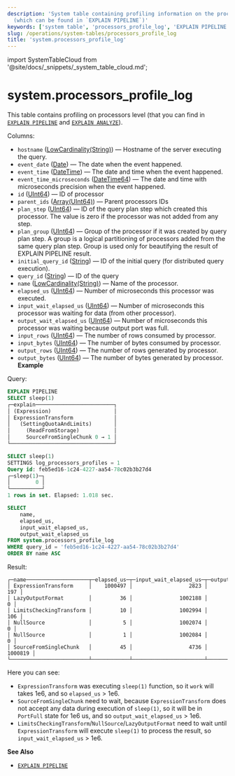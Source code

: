 ```yaml
---
description: 'System table containing profiling information on the processors level
  (which can be found in `EXPLAIN PIPELINE`)'
keywords: ['system table', 'processors_profile_log', 'EXPLAIN PIPELINE']
slug: /operations/system-tables/processors_profile_log
title: 'system.processors_profile_log'
---
```


import SystemTableCloud from '@site/docs/_snippets/_system_table_cloud.md';

# system.processors_profile_log

<SystemTableCloud/>

This table contains profiling on processors level (that you can find in [`EXPLAIN PIPELINE`](../../sql-reference/statements/explain.md#explain-pipeline) and  [`EXPLAIN ANALYZE`](../../sql-reference/statements/explain.md#explain-analyze)).

Columns:

- `hostname` ([LowCardinality(String)](../../sql-reference/data-types/string.md)) — Hostname of the server executing the query.
- `event_date` ([Date](../../sql-reference/data-types/date.md)) — The date when the event happened.
- `event_time` ([DateTime](../../sql-reference/data-types/datetime.md)) — The date and time when the event happened.
- `event_time_microseconds` ([DateTime64](../../sql-reference/data-types/datetime64.md)) — The date and time with microseconds precision when the event happened.
- `id` ([UInt64](../../sql-reference/data-types/int-uint.md)) — ID of processor
- `parent_ids` ([Array(UInt64)](../../sql-reference/data-types/array.md)) — Parent processors IDs
- `plan_step` ([UInt64](../../sql-reference/data-types/int-uint.md)) — ID of the query plan step which created this processor. The value is zero if the processor was not added from any step.
- `plan_group` ([UInt64](../../sql-reference/data-types/int-uint.md)) — Group of the processor if it was created by query plan step. A group is a logical partitioning of processors added from the same query plan step. Group is used only for beautifying the result of EXPLAIN PIPELINE result.
- `initial_query_id` ([String](../../sql-reference/data-types/string.md)) — ID of the initial query (for distributed query execution).
- `query_id` ([String](../../sql-reference/data-types/string.md)) — ID of the query
- `name` ([LowCardinality(String)](../../sql-reference/data-types/lowcardinality.md)) — Name of the processor.
- `elapsed_us` ([UInt64](../../sql-reference/data-types/int-uint.md)) — Number of microseconds this processor was executed.
- `input_wait_elapsed_us` ([UInt64](../../sql-reference/data-types/int-uint.md)) — Number of microseconds this processor was waiting for data (from other processor).
- `output_wait_elapsed_us` ([UInt64](../../sql-reference/data-types/int-uint.md)) — Number of microseconds this processor was waiting because output port was full.
- `input_rows` ([UInt64](../../sql-reference/data-types/int-uint.md)) — The number of rows consumed by processor.
- `input_bytes` ([UInt64](../../sql-reference/data-types/int-uint.md)) — The number of bytes consumed by processor.
- `output_rows` ([UInt64](../../sql-reference/data-types/int-uint.md)) — The number of rows generated by processor.
- `output_bytes` ([UInt64](../../sql-reference/data-types/int-uint.md)) — The number of bytes generated by processor.
**Example**

Query:

```sql
EXPLAIN PIPELINE
SELECT sleep(1)
┌─explain─────────────────────────┐
│ (Expression)                    │
│ ExpressionTransform             │
│   (SettingQuotaAndLimits)       │
│     (ReadFromStorage)           │
│     SourceFromSingleChunk 0 → 1 │
└─────────────────────────────────┘

SELECT sleep(1)
SETTINGS log_processors_profiles = 1
Query id: feb5ed16-1c24-4227-aa54-78c02b3b27d4
┌─sleep(1)─┐
│        0 │
└──────────┘
1 rows in set. Elapsed: 1.018 sec.

SELECT
    name,
    elapsed_us,
    input_wait_elapsed_us,
    output_wait_elapsed_us
FROM system.processors_profile_log
WHERE query_id = 'feb5ed16-1c24-4227-aa54-78c02b3b27d4'
ORDER BY name ASC
```

Result:

```text
┌─name────────────────────┬─elapsed_us─┬─input_wait_elapsed_us─┬─output_wait_elapsed_us─┐
│ ExpressionTransform     │    1000497 │                  2823 │                    197 │
│ LazyOutputFormat        │         36 │               1002188 │                      0 │
│ LimitsCheckingTransform │         10 │               1002994 │                    106 │
│ NullSource              │          5 │               1002074 │                      0 │
│ NullSource              │          1 │               1002084 │                      0 │
│ SourceFromSingleChunk   │         45 │                  4736 │                1000819 │
└─────────────────────────┴────────────┴───────────────────────┴────────────────────────┘
```

Here you can see:

- `ExpressionTransform` was executing `sleep(1)` function, so it `work` will takes 1e6, and so `elapsed_us` > 1e6.
- `SourceFromSingleChunk` need to wait, because `ExpressionTransform` does not accept any data during execution of `sleep(1)`, so it will be in `PortFull` state for 1e6 us, and so `output_wait_elapsed_us` > 1e6.
- `LimitsCheckingTransform`/`NullSource`/`LazyOutputFormat` need to wait until `ExpressionTransform` will execute `sleep(1)` to process the result, so `input_wait_elapsed_us` > 1e6.

**See Also**

- [`EXPLAIN PIPELINE`](../../sql-reference/statements/explain.md#explain-pipeline)
